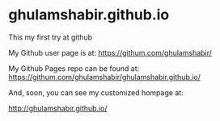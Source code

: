 # ghulamshabir.github.io

This my first try at github


My Github user page is at:
https://githum.com/ghulamshabir/

My Github Pages repo can be found at:
https://githum.com/ghulamshabir/ghulamshabir.github.io/

And, soon, you can see my customized hompage at:

http://ghulamshabir.github.io/
